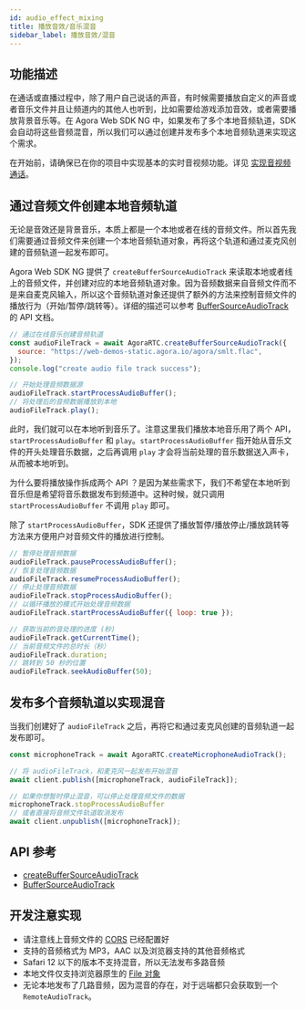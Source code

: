 ```yaml
---
id: audio_effect_mixing
title: 播放音效/音乐混音
sidebar_label: 播放音效/混音
---
```


## 功能描述
在通话或直播过程中，除了用户自己说话的声音，有时候需要播放自定义的声音或者音乐文件并且让频道内的其他人也听到，比如需要给游戏添加音效，或者需要播放背景音乐等。在 Agora Web SDK NG 中，如果发布了多个本地音频轨道，SDK 会自动将这些音频混音，所以我们可以通过创建并发布多个本地音频轨道来实现这个需求。

在开始前，请确保已在你的项目中实现基本的实时音视频功能。详见 [实现音视频通话](basic_call.md)。

## 通过音频文件创建本地音频轨道
无论是音效还是背景音乐，本质上都是一个本地或者在线的音频文件。所以首先我们需要通过音频文件来创建一个本地音频轨道对象，再将这个轨道和通过麦克风创建的音频轨道一起发布即可。

Agora Web SDK NG 提供了 `createBufferSourceAudioTrack` 来读取本地或者线上的音频文件，并创建对应的本地音频轨道对象。因为音频数据来自音频文件而不是来自麦克风输入，所以这个音频轨道对象还提供了额外的方法来控制音频文件的播放行为（开始/暂停/跳转等）。详细的描述可以参考 [BufferSourceAudioTrack](/api/cn/interfaces/ibuffersourceaudiotrack.html) 的 API 文档。

```js
// 通过在线音乐创建音频轨道
const audioFileTrack = await AgoraRTC.createBufferSourceAudioTrack({
  source: "https://web-demos-static.agora.io/agora/smlt.flac",
});
console.log("create audio file track success");

// 开始处理音频数据源
audioFileTrack.startProcessAudioBuffer();
// 将处理后的音频数据播放到本地
audioFileTrack.play();
```

此时，我们就可以在本地听到音乐了。注意这里我们播放本地音乐用了两个 API，`startProcessAudioBuffer` 和 `play`。`startProcessAudioBuffer` 指开始从音乐文件的开头处理音乐数据，之后再调用 `play` 才会将当前处理的音乐数据送入声卡，从而被本地听到。

为什么要将播放操作拆成两个 API ？是因为某些需求下，我们不希望在本地听到音乐但是希望将音乐数据发布到频道中。这种时候，就只调用 `startProcessAudioBuffer` 不调用 `play` 即可。

除了 `startProcessAudioBuffer`，SDK 还提供了播放暂停/播放停止/播放跳转等方法来方便用户对音频文件的播放进行控制。

```js
// 暂停处理音频数据
audioFileTrack.pauseProcessAudioBuffer();
// 恢复处理音频数据
audioFileTrack.resumeProcessAudioBuffer();
// 停止处理音频数据
audioFileTrack.stopProcessAudioBuffer();
// 以循环播放的模式开始处理音频数据
audioFileTrack.startProcessAudioBuffer({ loop: true });

// 获取当前的音处理的进度 (秒)
audioFileTrack.getCurrentTime();
// 当前音频文件的总时长（秒）
audioFileTrack.duration;
// 跳转到 50 秒的位置
audioFileTrack.seekAudioBuffer(50);
```

## 发布多个音频轨道以实现混音
当我们创建好了 `audioFileTrack` 之后，再将它和通过麦克风创建的音频轨道一起发布即可。

```js
const microphoneTrack = await AgoraRTC.createMicrophoneAudioTrack();

// 将 audioFileTrack，和麦克风一起发布开始混音
await client.publish([microphoneTrack, audioFileTrack]);

// 如果你想暂时停止混音，可以停止处理音频文件的数据
microphoneTrack.stopProcessAudioBuffer
// 或者直接将音频文件轨道取消发布
await client.unpublish([microphoneTrack]);
```

## API 参考
- [createBufferSourceAudioTrack](/api/cn/interfaces/iagorartc.html#createbuffersourceaudiotrack)
- [BufferSourceAudioTrack](/api/cn/interfaces/ibuffersourceaudiotrack.html)

## 开发注意实现
- 请注意线上音频文件的 [CORS](https://developer.mozilla.org/zh-CN/docs/Web/HTTP/Access_control_CORS) 已经配置好
- 支持的音频格式为 MP3，AAC 以及浏览器支持的其他音频格式
- Safari 12 以下的版本不支持混音，所以无法发布多路音频
- 本地文件仅支持浏览器原生的 [File 对象](https://developer.mozilla.org/zh-CN/docs/Web/API/File)
- 无论本地发布了几路音频，因为混音的存在，对于远端都只会获取到一个 `RemoteAudioTrack`。